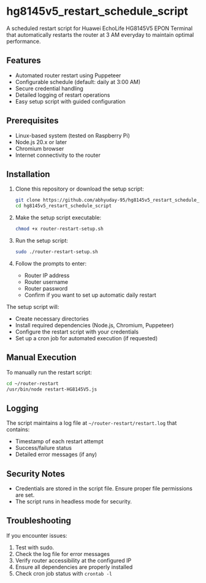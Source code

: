# hg8145v5_restart_schedule_script

A scheduled restart script for Huawei EchoLife HG8145V5 EPON Terminal that automatically restarts the router at 3 AM everyday to maintain optimal performance.

## Features

- Automated router restart using Puppeteer
- Configurable schedule (default: daily at 3:00 AM)
- Secure credential handling
- Detailed logging of restart operations
- Easy setup script with guided configuration

## Prerequisites

- Linux-based system (tested on Raspberry Pi)
- Node.js 20.x or later
- Chromium browser
- Internet connectivity to the router

## Installation

1. Clone this repository or download the setup script:
   ```bash
   git clone https://github.com/abhyuday-95/hg8145v5_restart_schedule_script.git
   cd hg8145v5_restart_schedule_script
   ```

2. Make the setup script executable:
   ```bash
   chmod +x router-restart-setup.sh
   ```

3. Run the setup script:
   ```bash
   sudo ./router-restart-setup.sh
   ```

4. Follow the prompts to enter:
   - Router IP address
   - Router username
   - Router password
   - Confirm if you want to set up automatic daily restart

The setup script will:
- Create necessary directories
- Install required dependencies (Node.js, Chromium, Puppeteer)
- Configure the restart script with your credentials
- Set up a cron job for automated execution (if requested)

## Manual Execution

To manually run the restart script:
```bash
cd ~/router-restart
/usr/bin/node restart-HG8145V5.js
```

## Logging

The script maintains a log file at `~/router-restart/restart.log` that contains:
- Timestamp of each restart attempt
- Success/failure status
- Detailed error messages (if any)

## Security Notes

- Credentials are stored in the script file. Ensure proper file permissions are set.
- The script runs in headless mode for security.

## Troubleshooting

If you encounter issues:
1. Test with sudo.
2. Check the log file for error messages
3. Verify router accessibility at the configured IP
4. Ensure all dependencies are properly installed
5. Check cron job status with `crontab -l`
